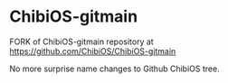ChibiOS-gitmain
===============

FORK of ChibiOS-gitmain repository at https://github.com/ChibiOS/ChibiOS-gitmain


No more surprise name changes to Github ChibiOS tree.
